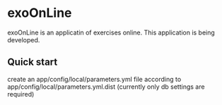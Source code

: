 exoOnLine
========================

exoOnLine is an applicatin of exercises online.
This application is being developed.

Quick start
----------------------------------

create an app/config/local/parameters.yml file according to app/config/local/parameters.yml.dist (currently only db settings are required)
